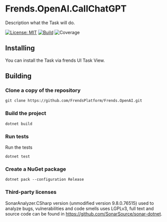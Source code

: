 # Frends.OpenAI.CallChatGPT
Description what the Task will do.

[![License: MIT](https://img.shields.io/badge/License-MIT-green.svg)](https://opensource.org/licenses/MIT)
[![Build](https://github.com/FrendsPlatform/Frends.OpenAI/actions/workflows/CallChatGPT_build_and_test_on_main.yml/badge.svg)](https://github.com/FrendsPlatform/Frends.OpenAI/actions)
![Coverage](https://app-github-custom-badges.azurewebsites.net/Badge?key=FrendsPlatform/Frends.OpenAI/Frends.OpenAI.CallChatGPT|main)

## Installing

You can install the Task via frends UI Task View.

## Building

### Clone a copy of the repository

`git clone https://github.com/FrendsPlatform/Frends.OpenAI.git`

### Build the project

`dotnet build`

### Run tests

Run the tests

`dotnet test`

### Create a NuGet package

`dotnet pack --configuration Release`

### Third-party licenses

SonarAnalyzer.CSharp version (unmodified version 9.8.0.76515) used to analyze bugs, vulnerabilities and code smells uses LGPLv3, full text and source code can be found in https://github.com/SonarSource/sonar-dotnet.